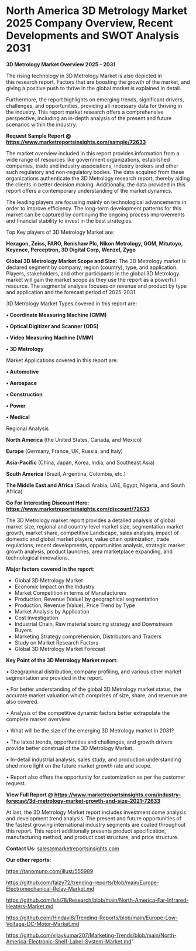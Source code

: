 # North America 3D Metrology Market 2025 Company Overview, Recent Developments and SWOT Analysis 2031

<Strong> 3D Metrology Market Overview 2025 - 2031</strong>

The rising technology in 3D Metrology Market is also depicted in this research report. Factors that are boosting the growth of the market, and giving a positive push to thrive in the global market is explained in detail.

Furthermore, the report highlights on emerging trends, significant drivers, challenges, and opportunities, providing all necessary data for thriving in the industry. This report market research offers a comprehensive perspective, including an in-depth analysis of the present and future scenarios within the industry.

<strong>Request Sample Report @ <a href=https://www.marketreportsinsights.com/sample/72633>https://www.marketreportsinsights.com/sample/72633</a></strong>

The market overview included in this report provides information from a wide range of resources like government organizations, established companies, trade and industry associations, industry brokers and other such regulatory and non-regulatory bodies. The data acquired from these organizations authenticate the 3D Metrology research report, thereby aiding the clients in better decision making. Additionally, the data provided in this report offers a contemporary understanding of the market dynamics.

The leading players are focusing mainly on technological advancements in order to improve efficiency. The long-term development patterns for this market can be captured by continuing the ongoing process improvements and financial stability to invest in the best strategies.

Top Key players of 3D Metrology Market are:

<strong>Hexagon, Zeiss, FARO, Renishaw Plc, Nikon Metrology, GOM, Mitutoyo, Keyence, Perceptron, 3D Digital Corp, Wenzel, Zygo</strong>

<strong><b>Global 3D Metrology Market Scope and Size:</b></strong>
The 3D Metrology market is declared segment by company, region (country), type, and application. Players, stakeholders, and other participants in the global 3D Metrology market will gain the market scope as they use the report as a powerful resource. The segmental analysis focuses on revenue and product by type and application and the forecast period of 2025-2031.

3D Metrology Market Types covered in this report are:

<strong>• Coordinate Measuring Machine (CMM)

• Optical Digitizer and Scanner (ODS)

• Video Measuring Machine (VMM)

• 3D Metrology</strong>

Market Applications covered in this report are:

<strong>• Automotive

• Aerospace

• Construction

• Power

• Medical</strong> 

Regional Analysis

<strong>North America</strong> (the United States, Canada, and Mexico)

<strong>Europe</strong> (Germany, France, UK, Russia, and Italy)

<strong>Asia-Pacific</strong> (China, Japan, Korea, India, and Southeast Asia)

<strong>South America</strong> (Brazil, Argentina, Colombia, etc.)

<strong>The Middle East and Africa</strong> (Saudi Arabia, UAE, Egypt, Nigeria, and South Africa)

<strong>Go For Interesting Discount Here: <a href=https://www.marketreportsinsights.com/discount/72633>https://www.marketreportsinsights.com/discount/72633</a></strong>

The 3D Metrology market report provides a detailed analysis of global market size, regional and country-level market size, segmentation market growth, market share, competitive Landscape, sales analysis, impact of domestic and global market players, value chain optimization, trade regulations, recent developments, opportunities analysis, strategic market growth analysis, product launches, area marketplace expanding, and technological innovations.

<strong><b>Major factors covered in the report:</b></strong>
<ul>
  <li>Global 3D Metrology Market </li>
  <li>Economic Impact on the Industry</li>
  <li>Market Competition in terms of Manufacturers</li>
  <li>Production, Revenue (Value) by geographical segmentation</li>
  <li>Production, Revenue (Value), Price Trend by Type</li>
  <li>Market Analysis by Application</li>
  <li>Cost Investigation</li>
  <li>Industrial Chain, Raw material sourcing strategy and Downstream Buyers</li>
  <li>Marketing Strategy comprehension, Distributors and Traders</li>
  <li>Study on Market Research Factors</li>
  <li>Global 3D Metrology Market Forecast</li>
</ul>

<strong><b>Key Point of the 3D Metrology Market report:</b></strong>

• Geographical distribution, company profiling, and various other market segmentation are provided in the report.

• For better understanding of the global 3D Metrology market status, the accurate market valuation which comprises of size, share, and revenue are also covered.

• Analysis of the competitive dynamic factors better extrapolate the complete market overview

• What will be the size of the emerging 3D Metrology market in 2031?

• The latest trends, opportunities and challenges, and growth drivers provide better construal of the 3D Metrology Market.

• In-detail industrial analysis, sales study, and production understanding shed more light on the future market growth rate and scope.

• Report also offers the opportunity for customization as per the customer request.

<strong><b>View Full Report @ <a href=https://www.marketreportsinsights.com/industry-forecast/3d-metrology-market-growth-and-size-2021-72633>https://www.marketreportsinsights.com/industry-forecast/3d-metrology-market-growth-and-size-2021-72633</a></b></strong>


At last, the 3D Metrology Market report includes investment come analysis and development trend analysis. The present and future opportunities of the fastest growing international industry segments are coated throughout this report. This report additionally presents product specification, manufacturing method, and product cost structure, and price structure.

<strong>Contact Us:</strong>
sales@marketreportsinsights.com

<strong>Our other reports:</strong>

<a href=https://tanomuno.com/illust/555989>https://tanomuno.com/illust/555989</a>

<a href=https://github.com/faizy72/trending-reports/blob/main/Europe-Electromechanical-Relay-Market.md>https://github.com/faizy72/trending-reports/blob/main/Europe-Electromechanical-Relay-Market.md</a>

<a href=https://github.com/Ishi78/Research/blob/main/North-America-Far-Infrared-Heaters-Market.md>https://github.com/Ishi78/Research/blob/main/North-America-Far-Infrared-Heaters-Market.md</a>

<a href=https://github.com/Hindavi8/Trending-Reports/blob/main/Europe-Low-Voltage-DC-Motor-Market.md>https://github.com/Hindavi8/Trending-Reports/blob/main/Europe-Low-Voltage-DC-Motor-Market.md</a>

<a href=https://github.com/vijaykumar207/Marketing-Trends/blob/main/North-America-Electronic-Shelf-Label-System-Market.md>https://github.com/vijaykumar207/Marketing-Trends/blob/main/North-America-Electronic-Shelf-Label-System-Market.md</a>"
